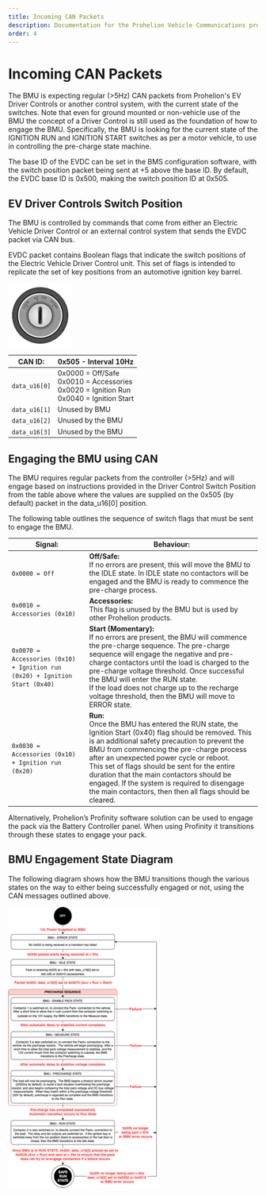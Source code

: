 ```yaml
---
title: Incoming CAN Packets
description: Documentation for the Prohelion Vehicle Communications protocol
order: 4
---
```


# Incoming CAN Packets

The BMU is expecting regular (>5Hz) CAN packets from Prohelion's EV Driver Controls or another control system, with the current state of the switches. Note that even for ground mounted or non-vehicle use of the BMU the concept of a Driver Control is still used as the foundation of how to engage the BMU. Specifically, the BMU is looking for the current state of the IGNITION RUN and IGNITION START switches as per a motor vehicle, to use in controlling the pre-charge state machine.  

The base ID of the EVDC can be set in the BMS configuration software, with the switch position packet being sent at +5 above the base ID.  By default, the EVDC base ID is 0x500, making the switch position ID at 0x505.

## EV Driver Controls Switch Position

The BMU is controlled by commands that come from either an Electric Vehicle Driver Control or an external control system that sends the EVDC packet via CAN bus.

EVDC packet contains Boolean flags that indicate the switch positions of the Electric Vehicle Driver Control unit. This set of flags is intended to replicate the set of key positions from an automotive ignition key barrel. 

![Key Positions Diagram](images/EV_Driver_CSP.png)

| CAN ID:       | 0x505 - Interval 10Hz | 
|---------------|-----------------------|
| `data_u16[0]` | 0x0000 = Off/Safe<br>0x0010 = Accessories<br>0x0020 = Ignition Run<br>0x0040 = Ignition Start |
| `data_u16[1]` | Unused by BMU         |          
| `data_u16[2]` | Unused by the BMU     |     
| `data_u16[3]` | Unused by the BMU     |    
  
## Engaging the BMU using CAN

The BMU requires regular packets from the controller (>5Hz) and will engage based on instructions provided in the Driver Control Switch Position from the table above where the values are supplied on the 0x505 (by default) packet in the data_u16[0] position.

The following table outlines the sequence of switch flags that must be sent to engage the BMU.

| Signal:                                                                            | Behaviour: |
|------------------------------------------------------------------------------------|------------|
| `0x0000 = Off`                                                                     | __Off/Safe:__<br>If no errors are present, this will move the BMU to the IDLE state. In IDLE state no contactors will be engaged and the BMU is ready to commence the pre-charge process.                                                               |
| `0x0010 = Accessories (0x10)`                                                      | __Accessories:__ <br>This flag is unused by the BMU but is used by other Prohelion products.                                     |
| `0x0070 = Accessories (0x10) + Ignition run (0x20) + Ignition Start (0x40)`| __Start (Momentary):__<br>If no errors are present, the BMU will commence the pre-charge sequence. The pre-charge sequence will engage the negative and pre-charge contactors until the load is charged to the pre-charge voltage threshold. Once successful the BMU will enter the RUN state. <br>If the load does not charge up to the recharge voltage threshold, then the BMU will move to ERROR state.                                                                                            |
| `0x0030 = Accessories (0x10) + Ignition run (0x20)`                            | __Run:__<br>Once the BMU has entered the RUN state, the Ignition Start (0x40) flag should be removed. This is an additional safety precaution to prevent the BMU from commencing the pre-charge process after an unexpected power cycle or reboot.<br>This set of flags should be sent for the entire duration that the main contactors should be engaged. If the system is required to disengage the main contactors, then then all flags should be cleared.                             |

Alternatively, Prohelion’s Profinity software solution can be used to engage the pack via the Battery Controller panel.  When using Profinity it transitions through these states to engage your pack.

## BMU Engagement State Diagram 

The following diagram shows how the BMU transitions though the various states on the way to either being successfully engaged or not, using the CAN messages outlined above.

![BMU Enagement State Diagram](images/BMU_Engagement_State_Diagram.png)